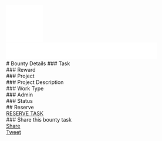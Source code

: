 <script src="https://cdnjs.cloudflare.com/ajax/libs/jquery/3.5.1/jquery.min.js"></script>
<script src="./detail.js"></script>
<div id="fb-root"></div>
<script async defer crossorigin="anonymous" src="https://connect.facebook.net/en_GB/sdk.js#xfbml=1&version=v8.0" nonce="3TY5c3bh"></script>
 <div class="nav-container">
                <!--
                <div class="top-nav"><a href="#" class="top-nav-border">Intro</a><a href="#"
                        class="top-nav-border">Earn</a><a href="#" class="top-nav-border">Protocol</a><a
                        href="#">Reports</a></div>
                -->
                <div class="nav-corner">
                    <!--
                    <a href="#">Feedback</a><a href="https://t.me" target="_blank"><img src="/assets/image/telegram.svg"
                            alt="telegram"></a><a href="https://twitter.com/dashincubator" target="_blank"><img
                            src="/assets/image/twitter.svg" alt="Dash Incubator on Twitter"></a>
                    -->
                    <a href="http://chat.dashdevs.org" target="_blank"><img src="/assets/image/discord.svg" alt="Chat on the Dash Dev Discord"></a>
                </div>
                <a href="./"><img class="nav-logo" src="assets/image/logo.png" alt="incubator logo"></a>
            </div>
# Bounty Details
### Task
<div id="bounty-info-name"></div>
### Reward
<div id="bounty-info-reward"></div>
### Project
<div id="bounty-info-project"></div>
### Project Description
<div id="bounty-info-project"></div>
### Work Type
<div id="bounty-info-worktype"></div>
### Admin
<div id="bounty-info-admin"></div>
### Status
<div id="bounty-info-status"></div>
## Reserve
<div>
  <a href="http://trello" class="btn">RESERVE TASK</a>
</div>
### Share this bounty task
<div class="fb-share-button" data-layout="button" data-size="small"><a target="_blank" href="https://www.facebook.com/sharer/sharer.php?u=https%3A%2F%2Fdevelopers.facebook.com%2Fdocs%2Fplugins%2F&amp;src=sdkpreparse" class="fb-xfbml-parse-ignore">Share</a></div>
<a href="https://twitter.com/share" class="twitter-share-button" data-hashtags="dashincubator" data-via="dashincubator" data-count="vertical">Tweet</a>
<script>!function(d,s,id){var js,fjs=d.getElementsByTagName(s)[0],p=/^http:/.test(d.location)?'http':'https';if(!d.getElementById(id)){js=d.createElement(s);js.id=id;js.src=p+'://platform.twitter.com/widgets.js';fjs.parentNode.insertBefore(js,fjs);}}(document, 'script', 'twitter-wjs');</script>

